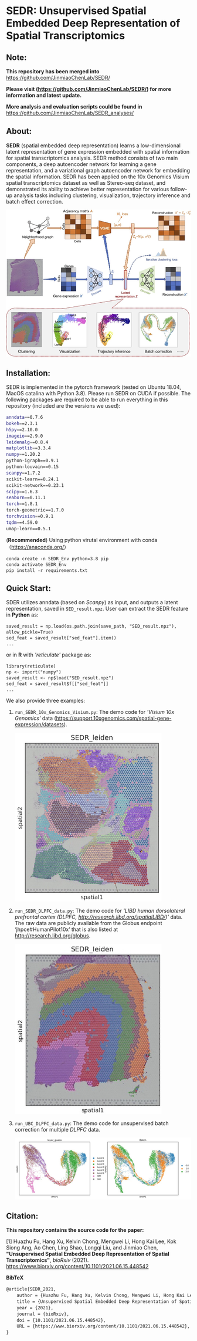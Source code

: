 # SEDR: Unsupervised Spatial Embedded Deep Representation of Spatial Transcriptomics


## Note:
**This repository has been merged into** <https://github.com/JinmiaoChenLab/SEDR/> 

**Please visit (<https://github.com/JinmiaoChenLab/SEDR/>)  for more information and latest update.**

**More analysis and evaluation scripts could be found in** <https://github.com/JinmiaoChenLab/SEDR_analyses/>

## About:


__SEDR__ (spatial embedded deep representation)  learns a low-dimensional latent representation of gene expression embedded with spatial information for spatial transcriptomics analysis.  SEDR method consists of two main components, a deep autoencoder network for learning a gene representation, and a variational graph autoencoder network for embedding the spatial information.  SEDR has been applied on the 10x Genomics Visium spatial transcriptomics dataset as well as Stereo-seq dataset, and demonstrated its ability to achieve better representation for various follow-up analysis tasks including clustering, visualization, trajectory inference and batch effect correction.

![](figure/frame.jpg)




## Installation:
 
SEDR is implemented in the pytorch framework (tested on Ubuntu 18.04, MacOS catalina with Python 3.8). Please run SEDR on CUDA if possible. The following packages are required to be able to run everything in this repository (included are the versions we used):

```bash
anndata==0.7.6 
bokeh==2.3.1
h5py==2.10.0
imageio==2.9.0   
leidenalg==0.8.4 
matplotlib==3.3.4 
numpy==1.20.2
python-igraph==0.9.1
python-louvain==0.15 
scanpy==1.7.2 
scikit-learn==0.24.1
scikit-network==0.23.1
scipy==1.6.3
seaborn==0.11.1
torch==1.8.1
torch-geometric==1.7.0 
torchvision==0.9.1
tqdm==4.59.0
umap-learn==0.5.1 
```

(**Recommended**) Using python virutal environment with conda（<https://anaconda.org/>）
```shell
conda create -n SEDR_Env python=3.8 pip
conda activate SEDR_Env
pip install -r requirements.txt
```


## Quick Start:

SDER utilizes anndata (based on *Scanpy*) as input, and outputs a latent representation, saved in `SED_result.npz`. User can extract the SEDR feature in **Python** as:
```shell
saved_result = np.load(os.path.join(save_path, "SED_result.npz"), allow_pickle=True)
sed_feat = saved_result["sed_feat"].item()
...
```
or in **R** with *'reticulate'* package as:
```shell
library(reticulate)
np <- import("numpy")
saved_result <- np$load("SED_result.npz")
sed_feat = saved_result$f[["sed_feat"]]
...
```


We also provide three examples:

1. `run_SEDR_10x_Genomics_Visium.py`: The demo code for *'Visium 10x Genomics'* data (<https://support.10xgenomics.com/spatial-gene-expression/datasets>).
   
   ![](figure/Visium_result.jpg)

2. `run_SEDR_DLPFC_data.py`: The demo code for *'LIBD human dorsolateral prefrontal cortex (DLPFC, <http://research.libd.org/spatialLIBD/>)'* data. The raw data are publicly available from the Globus endpoint ‘jhpce#HumanPilot10x’ that is also listed at <http://research.libd.org/globus>.
   
   ![](figure/DLPFC_result.jpg)

3. `run_UBC_DLPFC_data.py`: The demo code for unsupervised batch correction for multiple *DLPFC* data. 
   
   ![](figure/UBC_SEDR_plot.jpg)



## Citation:

**This repository contains the source code for the paper:**

[1] Huazhu Fu, Hang Xu, Kelvin Chong, Mengwei Li, Hong Kai Lee, Kok Siong Ang, Ao Chen, Ling Shao, Longqi Liu, and Jinmiao Chen, **"Unsupervised Spatial Embedded Deep Representation of Spatial Transcriptomics"**,  *bioRxiv* (2021). <https://www.biorxiv.org/content/10.1101/2021.06.15.448542>

**BibTeX**

```latex
@article{SEDR_2021,
	author = {Huazhu Fu, Hang Xu, Kelvin Chong, Mengwei Li, Hong Kai Lee, Kok Siong Ang, Ao Chen, Ling Shao, Longqi Liu, and Jinmiao Chen},
	title = {Unsupervised Spatial Embedded Deep Representation of Spatial Transcriptomics},
	year = {2021}, 
	journal = {bioRxiv},
	doi = {10.1101/2021.06.15.448542},
	URL = {https://www.biorxiv.org/content/10.1101/2021.06.15.448542},
}
```
